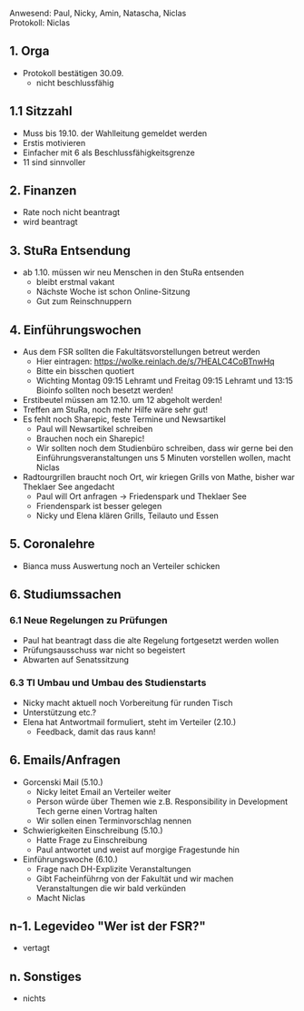 ---
---

Anwesend: Paul, Nicky, Amin, Natascha, Niclas  
Protokoll: Niclas  

## 1. Orga
  * Protokoll bestätigen 30.09.
    * nicht beschlussfähig

## 1.1 Sitzzahl
  * Muss bis 19.10. der Wahlleitung gemeldet werden
  * Erstis motivieren
  * Einfacher mit 6 als Beschlussfähigkeitsgrenze
  * 11 sind sinnvoller

## 2. Finanzen 
  * Rate noch nicht beantragt
  * wird beantragt

## 3. StuRa Entsendung
  * ab 1.10. müssen wir neu Menschen in den StuRa entsenden
    * bleibt erstmal vakant
    * Nächste Woche ist schon Online-Sitzung
    * Gut zum Reinschnuppern

## 4. Einführungswochen
  * Aus dem FSR sollten die Fakultätsvorstellungen betreut werden
    * Hier eintragen: https://wolke.reinlach.de/s/7HEALC4CoBTnwHq
    * Bitte ein bisschen quotiert
    * Wichting Montag 09:15 Lehramt und Freitag 09:15 Lehramt und 13:15 Bioinfo sollten noch besetzt werden!
  * Erstibeutel müssen am 12.10. um 12 abgeholt werden!
  * Treffen am StuRa, noch mehr Hilfe wäre sehr gut!
  * Es fehlt noch Sharepic, feste Termine und Newsartikel
    * Paul will Newsartikel schreiben
    * Brauchen noch ein Sharepic!
    * Wir sollten noch dem Studienbüro schreiben, dass wir gerne bei den Einführungsveranstaltungen uns 5 Minuten vorstellen wollen, macht Niclas
  * Radtourgrillen braucht noch Ort, wir kriegen Grills von Mathe, bisher war Theklaer See angedacht
    * Paul will Ort anfragen -> Friedenspark und Theklaer See
    * Friendenspark ist besser gelegen
    * Nicky und Elena klären Grills, Teilauto und Essen

## 5. Coronalehre
  * Bianca muss Auswertung noch an Verteiler schicken

## 6. Studiumssachen

### 6.1 Neue Regelungen zu Prüfungen
  * Paul hat beantragt dass die alte Regelung fortgesetzt werden wollen
  * Prüfungsausschuss war nicht so begeistert
  * Abwarten auf Senatssitzung

### 6.3 TI Umbau und Umbau des Studienstarts
  * Nicky macht aktuell noch Vorbereitung für runden Tisch
  * Unterstützung etc.?
  * Elena hat Antwortmail formuliert, steht im Verteiler (2.10.)
    * Feedback, damit das raus kann!

## 6. Emails/Anfragen
  * Gorcenski Mail (5.10.)
    * Nicky leitet Email an Verteiler weiter
    * Person würde über Themen wie z.B. Responsibility in Development Tech gerne einen Vortrag halten
    * Wir sollen einen Terminvorschlag nennen
  * Schwierigkeiten Einschreibung (5.10.)
    * Hatte Frage zu Einschreibung
    * Paul antwortet und weist auf morgige Fragestunde hin
  * Einführungswoche (6.10.)
    * Frage nach DH-Explizite Veranstaltungen 
    * Gibt Facheinführng von der Fakultät und wir machen Veranstaltungen die wir bald verkünden
    * Macht Niclas

## n-1. Legevideo "Wer ist der FSR?"
  * vertagt

## n. Sonstiges
  * nichts
